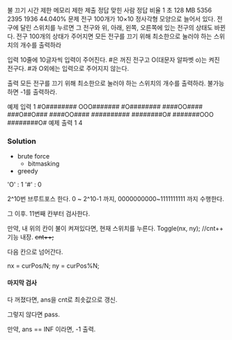 불 끄기
시간 제한	메모리 제한	제출	정답	맞힌 사람	정답 비율
1 초	128 MB	5356	2395	1936	44.040%
문제
전구 100개가 10×10 정사각형 모양으로 늘어서 있다. 전구에 달린 스위치를 누르면 그 전구와 위, 아래, 왼쪽, 오른쪽에 있는 전구의 상태도 바뀐다. 전구 100개의 상태가 주어지면 모든 전구를 끄기 위해 최소한으로 눌러야 하는 스위치의 개수를 출력하라

입력
10줄에 10글자씩 입력이 주어진다. #은 꺼진 전구고 O(대문자 알파벳 o)는 켜진 전구다. #과 O외에는 입력으로 주어지지 않는다.

출력
모든 전구를 끄기 위해 최소한으로 눌러야 하는 스위치의 개수를 출력하라. 불가능하면 -1를 출력하라.

예제 입력 1 
#O########
OOO#######
#O########
####OO####
###O##O###
####OO####
##########
########O#
#######OOO
########O#
예제 출력 1 
4

### Solution
- brute force
	- bitmasking
- greedy

'O' : 1
'#' : 0

2^10번 브루트포스 한다.
0 ~ 2^10-1 까지, 0000000000~1111111111 까지 수행한다.

그 이후. 11번째 칸부터 검사한다.

만약, 내 위의 칸이 불이 켜져있다면, 
	현재 스위치를 누른다.
	Toggle(nx, ny);	//cnt++ 기능 내장.
	~~cnt++;~~

다음 칸으로 넘어간다.

nx = curPos/N;
ny = curPos%N;

#### 마지막 검사
다 꺼졌다면, ans을 cnt로 최솟값으로 갱신.

그렇지 않다면 pass.

만약, ans == INF 이라면, -1 출력.

